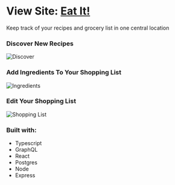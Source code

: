 # View Site: [Eat It!](https://eat--it.herokuapp.com/)
Keep track of your recipes and grocery list in one central location

### Discover New Recipes
![Discover](http://g.recordit.co/mnVmKaUTqF.gif)

### Add Ingredients To Your Shopping List
![Ingredients](http://g.recordit.co/uZk8d2gwhz.gif)

### Edit Your Shopping List
![Shopping List](http://g.recordit.co/e08ogTIRGA.gif)

### Built with:
* Typescript
* GraphQL
* React
* Postgres
* Node 
* Express
